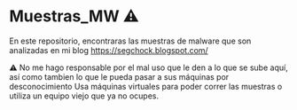 # Muestras_MW :warning:
En este repositorio, encontraras las muestras de malware que son analizadas en mi blog https://segchock.blogspot.com/

:warning: No me hago responsable por el mal uso que le den a lo que se sube aquí, así como tambien lo que le pueda pasar
a sus máquinas por desconocimiento
Usa máquinas virtuales para poder correr las muestras o utiliza un equipo viejo que ya no ocupes.
